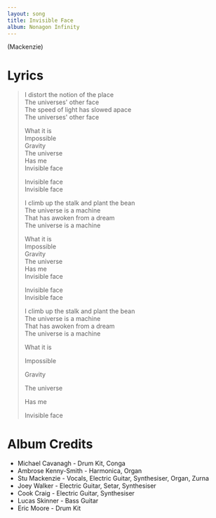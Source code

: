 ```yaml
---
layout: song
title: Invisible Face
album: Nonagon Infinity
---
```


(Mackenzie)

# Lyrics

> I distort the notion of the place  
> The universes' other face  
> The speed of light has slowed apace  
> The universes' other face  
>  
> What it is  
> Impossible  
> Gravity  
> The universe  
> Has me  
> Invisible face  
>  
> Invisible face  
> Invisible face  
>  
> I climb up the stalk and plant the bean  
> The universe is a machine  
> That has awoken from a dream  
> The universe is a machine  
>  
> What it is  
> Impossible  
> Gravity  
> The universe  
> Has me  
> Invisible face  
>  
> Invisible face  
> Invisible face  
>  
> I climb up the stalk and plant the bean  
> The universe is a machine  
> That has awoken from a dream  
> The universe is a machine  
>  
> What it is  
>  
> Impossible  
>  
> Gravity  
>  
> The universe  
>  
> Has me  
>  
> Invisible face  

# Album Credits

* Michael Cavanagh - Drum Kit, Conga
* Ambrose Kenny-Smith - Harmonica, Organ
* Stu Mackenzie - Vocals, Electric Guitar, Synthesiser, Organ, Zurna
* Joey Walker - Electric Guitar, Setar, Synthesiser
* Cook Craig - Electric Guitar, Synthesiser
* Lucas Skinner - Bass Guitar
* Eric Moore - Drum Kit
